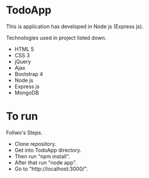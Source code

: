 # TodoApp
This is application has developed in Node js (Express js).


Technologies used in project listed down.
- HTML 5
- CSS 3
- jQuery
- Ajax
- Bootstrap 4
- Node js
- Express js
- MongoDB

# To run

Follwo's Steps.
- Clone repository.
- Get into TodoApp directory.
- Then run "npm install".
- After that run "node app".
- Go to "http://localhost:3000/".